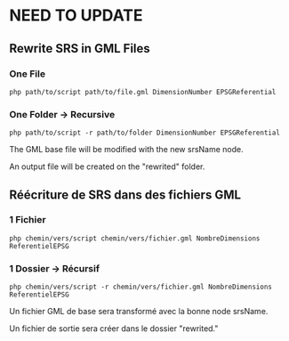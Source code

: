# NEED TO UPDATE



## Rewrite SRS in GML Files

### One File
```
php path/to/script path/to/file.gml DimensionNumber EPSGReferential
```

### One Folder -> Recursive
```
php path/to/script -r path/to/folder DimensionNumber EPSGReferential
```

The GML base file will be modified with the new srsName node.

An output file will be created on the "rewrited" folder.


## Réécriture de SRS dans des fichiers GML

### 1 Fichier
```
php chemin/vers/script chemin/vers/fichier.gml NombreDimensions ReferentielEPSG
```

### 1 Dossier -> Récursif
```
php chemin/vers/script -r chemin/vers/fichier.gml NombreDimensions ReferentielEPSG
```

Un fichier GML de base sera transformé avec la bonne node srsName.

Un fichier de sortie sera créer dans le dossier "rewrited."
